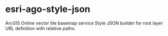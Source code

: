 # esri-ago-style-json
ArcGIS Online vector tile basemap service Style JSON builder for root layer URL definition with relative paths.
